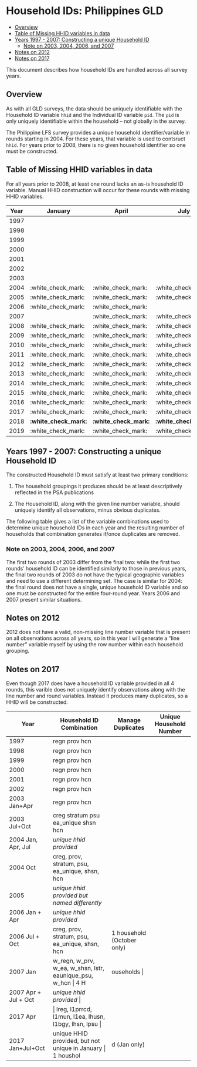 Household IDs: Philippines GLD
================

-   [Overview](#overview)
-   [Table of Missing HHID variables in
    data](#table-of-missing-hhid-variables-in-data)
-   [Years 1997 - 2007: Constructing a unique Household
    ID](#years-1997---2007-constructing-a-unique-household-id)
    -   [Note on 2003, 2004, 2006, and
        2007](#note-on-2003-2004-2006-and-2007)
-   [Notes on 2012](#notes-on-2012)
-   [Notes on 2017](#notes-on-2017)

This document describes how household IDs are handled across all survey
years.

## Overview

As with all GLD surveys, the data should be uniquely identifiable with
the Household ID variable `hhid` and the Individual ID variable `pid`.
The `pid` is only uniquely identifiable within the household – not
globally in the survey.

The Philippine LFS survey provides a unique household
identifier/variable in rounds starting in 2004. For these years, that
variable is used to contsruct `hhid`. For years prior to 2008, there is
no given household identifier so one must be constructed.

## Table of Missing HHID variables in data

For all years prior to 2008, at least one round lacks an as-is household
ID variable. Manual HHID construction will occur for these rounds with
missing HHID variables.

| Year | January                  | April                    | July                     | October                  |
|------|--------------------------|--------------------------|--------------------------|--------------------------|
| 1997 |                          |                          |                          |                          |
| 1998 |                          |                          |                          |                          |
| 1999 |                          |                          |                          |                          |
| 2000 |                          |                          |                          |                          |
| 2001 |                          |                          |                          |                          |
| 2002 |                          |                          |                          |                          |
| 2003 |                          |                          |                          |                          |
| 2004 | :white\_check\_mark:     | :white\_check\_mark:     | :white\_check\_mark:     |                          |
| 2005 | :white\_check\_mark:     | :white\_check\_mark:     | :white\_check\_mark:     | :white\_check\_mark:     |
| 2006 | :white\_check\_mark:     | :white\_check\_mark:     |                          |                          |
| 2007 |                          | :white\_check\_mark:     | :white\_check\_mark:     | :white\_check\_mark:     |
| 2008 | :white\_check\_mark:     | :white\_check\_mark:     | :white\_check\_mark:     | :white\_check\_mark:     |
| 2009 | :white\_check\_mark:     | :white\_check\_mark:     | :white\_check\_mark:     | :white\_check\_mark:     |
| 2010 | :white\_check\_mark:     | :white\_check\_mark:     | :white\_check\_mark:     | :white\_check\_mark:     |
| 2011 | :white\_check\_mark:     | :white\_check\_mark:     | :white\_check\_mark:     | :white\_check\_mark:     |
| 2012 | :white\_check\_mark:     | :white\_check\_mark:     | :white\_check\_mark:     | :white\_check\_mark:     |
| 2013 | :white\_check\_mark:     | :white\_check\_mark:     | :white\_check\_mark:     | :white\_check\_mark:     |
| 2014 | :white\_check\_mark:     | :white\_check\_mark:     | :white\_check\_mark:     | :white\_check\_mark:     |
| 2015 | :white\_check\_mark:     | :white\_check\_mark:     | :white\_check\_mark:     | :white\_check\_mark:     |
| 2016 | :white\_check\_mark:     | :white\_check\_mark:     | :white\_check\_mark:     | :white\_check\_mark:     |
| 2017 | :white\_check\_mark:     | :white\_check\_mark:     | :white\_check\_mark:     | :white\_check\_mark:     |
| 2018 | **:white\_check\_mark:** | **:white\_check\_mark:** | **:white\_check\_mark:** | **:white\_check\_mark:** |
| 2019 | :white\_check\_mark:     | :white\_check\_mark:     | :white\_check\_mark:     | :white\_check\_mark:     |

## Years 1997 - 2007: Constructing a unique Household ID

The constructed Household ID must satisfy at least two primary
conditions:

1.  The household groupings it produces should be at least descriptively
    reflected in the PSA publications

2.  The Household ID, along with the given line number variable, should
    uniquely identify all observations, minus obvious duplicates.

The following table gives a list of the variable combinations used to
determine unique household IDs in each year and the resulting number of
households that combination generates if/once duplicates are removed.

### Note on 2003, 2004, 2006, and 2007

The first two rounds of 2003 differ from the final two: while the first
two rounds’ household ID can be identified similarly to those in
previous years, the final two rounds of 2003 do not have the typical
geographic variables and need to use a different determining set. The
case is similar for 2004: the final round does not have a single, unique
household ID variable and so one must be constructed for the entire
four-round year. Years 2006 and 2007 present similar situations.

## Notes on 2012

2012 does not have a valid, non-missing line number variable that is
present on all observations across all years, so in this year I will
generate a “line number” variable myself by using the row number within
each household grouping.

## Notes on 2017

Even though 2017 does have a household ID variable provided in all 4
rounds, this varible does not uniquely identify observations along with
the line number and round variables. Instead it produces many
duplicates, so a HHID will be constructed.

| Year                 | Household ID Combination                                            | Manage Duplicates          | Unique Household Number |
|----------------------|---------------------------------------------------------------------|----------------------------|-------------------------|
| 1997                 | regn prov hcn                                                       |                            |                         |
| 1998                 | regn prov hcn                                                       |                            |                         |
| 1999                 | regn prov hcn                                                       |                            |                         |
| 2000                 | regn prov hcn                                                       |                            |                         |
| 2001                 | regn prov hcn                                                       |                            |                         |
| 2002                 | regn prov hcn                                                       |                            |                         |
| 2003 Jan+Apr         | regn prov hcn                                                       |                            |                         |
| 2003 Jul+Oct         | creg stratum psu ea\_unique shsn hcn                                |                            |                         |
| 2004 Jan, Apr, Jul   | *unique hhid provided*                                              |                            |                         |
| 2004 Oct             | creg, prov, stratum, psu, ea\_unique, shsn, hcn                     |                            |                         |
| 2005                 | *unique hhid provided but named differently*                        |                            |                         |
| 2006 Jan + Apr       | *unique hhid provided*                                              |                            |                         |
| 2006 Jul + Oct       | creg, prov, stratum, psu, ea\_unique, shsn, hcn                     | 1 household (October only) |                         |
| 2007 Jan             | w\_regn, w\_prv, w\_ea, w\_shsn, lstr, eaunique\_psu, w\_hcn \| 4 H | ouseholds \|               |                         |
| 2007 Apr + Jul + Oct | *unique hhid provided* \|                                           |                            |                         |
| 2017 Apr             | \| lreg, l1prrcd, l1mun, l1ea, lhusn, l1bgy, lhsn, lpsu \|          |                            |                         |
| 2017 Jan+Jul+Oct     | unique HHID provided, but not unique in January \| 1 houshol        | d (Jan only)               |                         |
